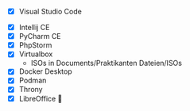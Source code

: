 - [x] Visual Studio Code
+ [x] Intellij CE
+ [x] PyCharm CE
+ [x] PhpStorm
+ [x] Virtualbox
  - ISOs in Documents/Praktikanten Dateien/ISOs
+ [x] Docker Desktop
+ [x] Podman
+ [x] Throny
+ [x] LibreOffice 🤢
